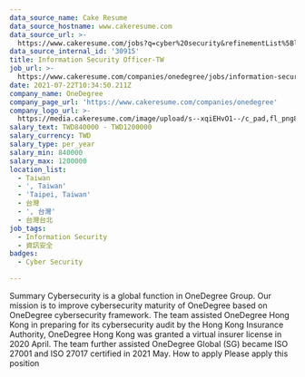 ```yaml
---
data_source_name: Cake Resume
data_source_hostname: www.cakeresume.com
data_source_url: >-
  https://www.cakeresume.com/jobs?q=cyber%20security&refinementList%5Blang_name%5D%5B0%5D=English&refinementList%5Bsalary_type%5D=per_year&range%5Bsalary_range%5D%5Bmin%5D=1000000
data_source_internal_id: '30915'
title: Information Security Officer-TW
job_url: >-
  https://www.cakeresume.com/companies/onedegree/jobs/information-security-officer-tw
date: 2021-07-22T10:34:50.211Z
company_name: OneDegree
company_page_url: 'https://www.cakeresume.com/companies/onedegree'
company_logo_url: >-
  https://media.cakeresume.com/image/upload/s--xqiEHvO1--/c_pad,fl_png8,h_200,w_200/v1578296147/zhabcskfo2ifv72dmwtx.png
salary_text: TWD840000 - TWD1200000
salary_currency: TWD
salary_type: per_year
salary_min: 840000
salary_max: 1200000
location_list:
  - Taiwan
  - ', Taiwan'
  - 'Taipei, Taiwan'
  - 台灣
  - ', 台灣'
  - 台灣台北
job_tags:
  - Information Security
  - 資訊安全
badges:
  - Cyber Security

---
```


Summary Cybersecurity is a global function in OneDegree Group. Our mission is to improve cybersecurity maturity of OneDegree based on OneDegree cybersecurity framework. The team assisted OneDegree Hong Kong in preparing for its cybersecurity audit by the Hong Kong Insurance Authority, OneDegree Hong Kong was granted a virtual insurer license in 2020 April. The team further assisted OneDegree Global (SG) became ISO 27001 and ISO 27017 certified in 2021 May. How to apply Please apply this position